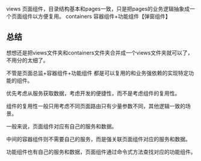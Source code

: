 views 页面组件，目录结构基本和pages一致，只是把pages的业务逻辑抽象成一个页面组件以方便复用。
containers 容器组件+功能组件【弹窗组件】

## 总结

想想还是把views文件夹和containers文件夹合并成一个views文件夹就可以了，不用分的太细了。

不管是页面总监+容器组件+功能组件 都是可以复用的和业务强依赖的实现特定功能的组件。

优先考虑从服务获取数据，考虑开发的便捷性，而不是考虑组件的复用性。

组件的复用性一般只用考虑不同页面路由只有少量参数不同，其他逻辑一致的场景。

一般来说，页面组件对应有自己的服务和数据。

中间的容器组件则不需要自己的服务，而是强关联页面组件对应的服务和数据。

功能组件也有自己的服务和数据，页面组件通过命令式方法查找对应的功能组件。
